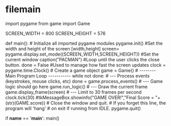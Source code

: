 # filemain
import pygame
from game import Game

SCREEN_WIDTH = 800
SCREEN_HEIGHT = 576

def main():
    # Initialize all imported pygame modules
    pygame.init()
    #Set the width and height of the screen [width,height]
    screen= pygame.display.set_mode((SCREEN_WIDTH,SCREEN_HEIGHT))
    #Set the current window caption("PACMAN")
    #Loop until the user clicks the close button.
    done = False
    #Used to manage how fast the screen updates
    clock = pygame.time.Clock()
    # Create a game object
    game = Game()
    # -------- Main Program Loop -----------
    while not done:
        # --- Process events (keystrokes, mouse clicks, etc)
        done = game.process_events()
        # --- Game logic should go here
        game.run_logic()
        # --- Draw the current frame
        game.display_frame(screen)
        # --- Limit to 30 frames per second
        clock.tick(30)
        #tkMessageBox.showinfo("GAME OVER!","Final Score = "+(str)(GAME.score))
    # Close the window and quit.
    # If you forget this line, the program will 'hang'
    # on exit if running from IDLE.
    pygame.quit()

if __name__ == '__main__':
    main()

